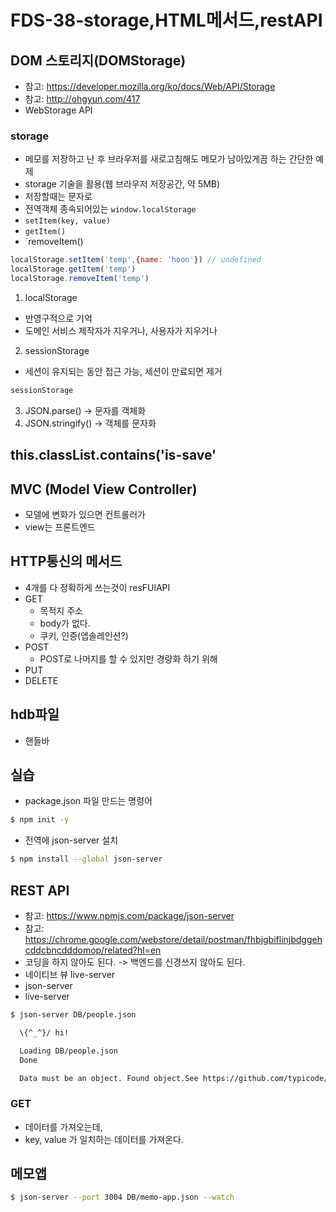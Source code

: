 FDS-38-storage,HTML메서드,restAPI
========


## DOM 스토리지(DOMStorage)
- 참고: <https://developer.mozilla.org/ko/docs/Web/API/Storage>
- 참고: <http://ohgyun.com/417>
- WebStorage API

### storage
- 메모를 저장하고 난 후 브라우저를 새로고침해도 메모가 남아있게끔 하는 간단한 예제
- storage 기술을 활용(웹 브라우저 저장공간, 약 5MB)
- 저장할때는 문자로 
- 전역객체 종속되어있는 `window.localStorage`
- `setItem(key, value)`
- `getItem()`
- `removeItem()
```js
localStorage.setItem('temp',{name: 'hoon'}) // undefined
localStorage.getItem('temp')
localStorage.removeItem('temp')
```

1. localStorage 
- 반영구적으로 기억
- 도메인 서비스 제작자가 지우거나, 사용자가 지우거나

2. sessionStorage 
- 세션이 유지되는 동안 접근 가능, 세션이 만료되면 제거
```js
sessionStorage

```
3. JSON.parse() -> 문자를 객체화
4. JSON.stringify() -> 객체를 문자화

## this.classList.contains('is-save'









## MVC (Model View Controller)
- 모델에 변화가 있으면 컨트롤러가 
- view는 프론트엔드

## HTTP통신의 메서드
- 4개를 다 정확하게 쓰는것이 resFUlAPI
- GET
  - 목적지 주소
  - body가 없다.
  - 쿠키, 인증(엡솔레인션?)
- POST
  - POST로 나머지를 할 수 있지만 경량화 하기 위해
- PUT
- DELETE



## hdb파일
- 핸들바


## 실습
- package.json 파일 만드는 명령어
```bash
$ npm init -y
```
- 전역에 json-server 설치
```bash
$ npm install --global json-server
```

## REST API
- 참고: <https://www.npmjs.com/package/json-server>
- 참고: <https://chrome.google.com/webstore/detail/postman/fhbjgbiflinjbdggehcddcbncdddomop/related?hl=en>
- 코딩을 하지 않아도 된다. -> 백엔드를 신경쓰지 않아도 된다.
- 네이티브 뷰 live-server
- json-server
- live-server
```bash
$ json-server DB/people.json

  \{^_^}/ hi!

  Loading DB/people.json
  Done

  Data must be an object. Found object.See https://github.com/typicode/json-server for example.
```


### GET
- 데이터를 가져오는데,
- key, value 가 일치하는 데이터를 가져온다.

## 메모앱
```bash
$ json-server --port 3004 DB/memo-app.json --watch
```